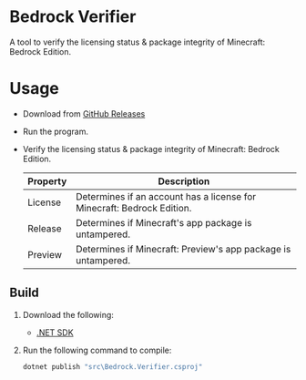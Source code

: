 # Bedrock Verifier

A tool to verify the licensing status & package integrity of Minecraft: Bedrock Edition.

# Usage

- Download from [GitHub Releases](https://github.com/Aetopia/Bedrock.Verifier/releases)

- Run the program.

- Verify the licensing status & package integrity of Minecraft: Bedrock Edition.

    |Property|Description|
    |-|-|
    |License|Determines if an account has a license for Minecraft: Bedrock Edition.|
    |Release|Determines if Minecraft's app package is untampered.|
    |Preview|Determines if Minecraft: Preview's app package is untampered.|

## Build
1. Download the following:

    - [.NET SDK](https://dotnet.microsoft.com/en-us/download)

2. Run the following command to compile:

    ```cmd
    dotnet publish "src\Bedrock.Verifier.csproj"
    ```